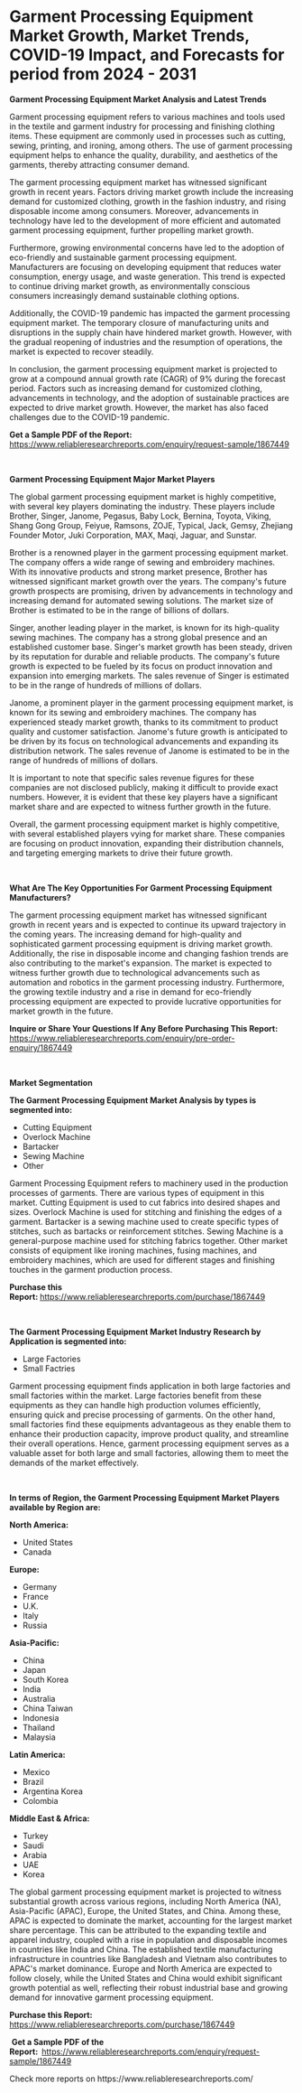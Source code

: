 <p><h1>Garment Processing Equipment Market Growth, Market Trends, COVID-19 Impact, and Forecasts for period from 2024 - 2031</h1></p><p><strong>Garment Processing Equipment Market Analysis and Latest Trends</strong></p>
<p><p>Garment processing equipment refers to various machines and tools used in the textile and garment industry for processing and finishing clothing items. These equipment are commonly used in processes such as cutting, sewing, printing, and ironing, among others. The use of garment processing equipment helps to enhance the quality, durability, and aesthetics of the garments, thereby attracting consumer demand.</p><p>The garment processing equipment market has witnessed significant growth in recent years. Factors driving market growth include the increasing demand for customized clothing, growth in the fashion industry, and rising disposable income among consumers. Moreover, advancements in technology have led to the development of more efficient and automated garment processing equipment, further propelling market growth.</p><p>Furthermore, growing environmental concerns have led to the adoption of eco-friendly and sustainable garment processing equipment. Manufacturers are focusing on developing equipment that reduces water consumption, energy usage, and waste generation. This trend is expected to continue driving market growth, as environmentally conscious consumers increasingly demand sustainable clothing options.</p><p>Additionally, the COVID-19 pandemic has impacted the garment processing equipment market. The temporary closure of manufacturing units and disruptions in the supply chain have hindered market growth. However, with the gradual reopening of industries and the resumption of operations, the market is expected to recover steadily.</p><p>In conclusion, the garment processing equipment market is projected to grow at a compound annual growth rate (CAGR) of 9% during the forecast period. Factors such as increasing demand for customized clothing, advancements in technology, and the adoption of sustainable practices are expected to drive market growth. However, the market has also faced challenges due to the COVID-19 pandemic.</p></p>
<p><strong>Get a Sample PDF of the Report:&nbsp;</strong> <a href="https://www.reliableresearchreports.com/enquiry/request-sample/1867449">https://www.reliableresearchreports.com/enquiry/request-sample/1867449</a></p>
<p>&nbsp;</p>
<p><strong>Garment Processing Equipment Major Market Players</strong></p>
<p><p>The global garment processing equipment market is highly competitive, with several key players dominating the industry. These players include Brother, Singer, Janome, Pegasus, Baby Lock, Bernina, Toyota, Viking, Shang Gong Group, Feiyue, Ramsons, ZOJE, Typical, Jack, Gemsy, Zhejiang Founder Motor, Juki Corporation, MAX, Maqi, Jaguar, and Sunstar.</p><p>Brother is a renowned player in the garment processing equipment market. The company offers a wide range of sewing and embroidery machines. With its innovative products and strong market presence, Brother has witnessed significant market growth over the years. The company's future growth prospects are promising, driven by advancements in technology and increasing demand for automated sewing solutions. The market size of Brother is estimated to be in the range of billions of dollars.</p><p>Singer, another leading player in the market, is known for its high-quality sewing machines. The company has a strong global presence and an established customer base. Singer's market growth has been steady, driven by its reputation for durable and reliable products. The company's future growth is expected to be fueled by its focus on product innovation and expansion into emerging markets. The sales revenue of Singer is estimated to be in the range of hundreds of millions of dollars.</p><p>Janome, a prominent player in the garment processing equipment market, is known for its sewing and embroidery machines. The company has experienced steady market growth, thanks to its commitment to product quality and customer satisfaction. Janome's future growth is anticipated to be driven by its focus on technological advancements and expanding its distribution network. The sales revenue of Janome is estimated to be in the range of hundreds of millions of dollars.</p><p>It is important to note that specific sales revenue figures for these companies are not disclosed publicly, making it difficult to provide exact numbers. However, it is evident that these key players have a significant market share and are expected to witness further growth in the future.</p><p>Overall, the garment processing equipment market is highly competitive, with several established players vying for market share. These companies are focusing on product innovation, expanding their distribution channels, and targeting emerging markets to drive their future growth.</p></p>
<p>&nbsp;</p>
<p><strong>What Are The Key Opportunities For Garment Processing Equipment Manufacturers?</strong></p>
<p><p>The garment processing equipment market has witnessed significant growth in recent years and is expected to continue its upward trajectory in the coming years. The increasing demand for high-quality and sophisticated garment processing equipment is driving market growth. Additionally, the rise in disposable income and changing fashion trends are also contributing to the market's expansion. The market is expected to witness further growth due to technological advancements such as automation and robotics in the garment processing industry. Furthermore, the growing textile industry and a rise in demand for eco-friendly processing equipment are expected to provide lucrative opportunities for market growth in the future.</p></p>
<p><strong>Inquire or Share Your Questions If Any Before Purchasing This Report:</strong> <a href="https://www.reliableresearchreports.com/enquiry/pre-order-enquiry/1867449">https://www.reliableresearchreports.com/enquiry/pre-order-enquiry/1867449</a></p>
<p>&nbsp;</p>
<p><strong>Market Segmentation</strong></p>
<p><strong>The Garment Processing Equipment Market Analysis by types is segmented into:</strong></p>
<p><ul><li>Cutting Equipment</li><li>Overlock Machine</li><li>Bartacker</li><li>Sewing Machine</li><li>Other</li></ul></p>
<p><p>Garment Processing Equipment refers to machinery used in the production processes of garments. There are various types of equipment in this market. Cutting Equipment is used to cut fabrics into desired shapes and sizes. Overlock Machine is used for stitching and finishing the edges of a garment. Bartacker is a sewing machine used to create specific types of stitches, such as bartacks or reinforcement stitches. Sewing Machine is a general-purpose machine used for stitching fabrics together. Other market consists of equipment like ironing machines, fusing machines, and embroidery machines, which are used for different stages and finishing touches in the garment production process.</p></p>
<p><strong>Purchase this Report:&nbsp;</strong><a href="https://www.reliableresearchreports.com/purchase/1867449">https://www.reliableresearchreports.com/purchase/1867449</a></p>
<p>&nbsp;</p>
<p><strong>The Garment Processing Equipment Market Industry Research by Application is segmented into:</strong></p>
<p><ul><li>Large Factories</li><li>Small Factries</li></ul></p>
<p><p>Garment processing equipment finds application in both large factories and small factories within the market. Large factories benefit from these equipments as they can handle high production volumes efficiently, ensuring quick and precise processing of garments. On the other hand, small factories find these equipments advantageous as they enable them to enhance their production capacity, improve product quality, and streamline their overall operations. Hence, garment processing equipment serves as a valuable asset for both large and small factories, allowing them to meet the demands of the market effectively.</p></p>
<p>&nbsp;</p>
<p><strong>In terms of Region, the Garment Processing Equipment Market Players available by Region are:</strong></p>
<p>
    <p> <strong> North America: </strong>
        <ul>
            <li>United States</li>
            <li>Canada</li>
        </ul>
        </p> 
    <p> <strong> Europe: </strong>
        <ul>
            <li>Germany</li>
            <li>France</li>
            <li>U.K.</li>
            <li>Italy</li>
            <li>Russia</li>
        </ul>
        </p> 
    <p> <strong> Asia-Pacific: </strong>
        <ul>
            <li>China</li>
            <li>Japan</li>
            <li>South Korea</li>
            <li>India</li>
            <li>Australia</li>
            <li>China Taiwan</li>
            <li>Indonesia</li>
            <li>Thailand</li>
            <li>Malaysia</li>
        </ul>
        </p> 
    <p> <strong> Latin America: </strong>
        <ul>
            <li>Mexico</li>
            <li>Brazil</li>
            <li>Argentina Korea</li>
            <li>Colombia</li>
        </ul>
        </p> 
    <p> <strong> Middle East & Africa: </strong>
        <ul>
            <li>Turkey</li>
            <li>Saudi</li>
            <li>Arabia</li>
            <li>UAE</li>
            <li>Korea</li>
        </ul>
    </p>
    </p>
<p><p>The global garment processing equipment market is projected to witness substantial growth across various regions, including North America (NA), Asia-Pacific (APAC), Europe, the United States, and China. Among these, APAC is expected to dominate the market, accounting for the largest market share percentage. This can be attributed to the expanding textile and apparel industry, coupled with a rise in population and disposable incomes in countries like India and China. The established textile manufacturing infrastructure in countries like Bangladesh and Vietnam also contributes to APAC's market dominance. Europe and North America are expected to follow closely, while the United States and China would exhibit significant growth potential as well, reflecting their robust industrial base and growing demand for innovative garment processing equipment.</p></p>
<p><strong>Purchase this Report: </strong><a href="https://www.reliableresearchreports.com/purchase/1867449">https://www.reliableresearchreports.com/purchase/1867449</a></p>
<p>&nbsp;<strong>Get a Sample PDF of the Report:&nbsp;&nbsp;</strong><a href="https://www.reliableresearchreports.com/enquiry/request-sample/1867449">https://www.reliableresearchreports.com/enquiry/request-sample/1867449</a></p>
<p><strong></strong></p>
<p>Check more reports on https://www.reliableresearchreports.com/</p>